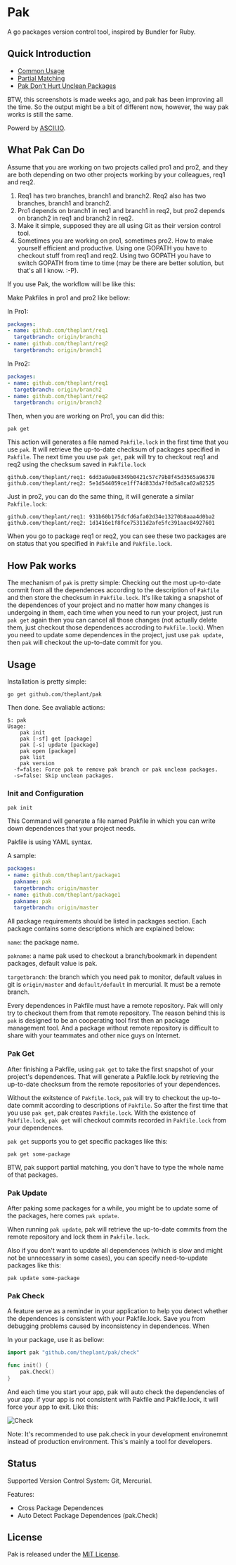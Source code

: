 # Pak

A go packages version control tool, inspired by Bundler for Ruby.

## Quick Introduction

* [Common Usage](http://ascii.io/a/5454)
* [Partial Matching](http://ascii.io/a/5455)
* [Pak Don't Hurt Unclean Packages](http://ascii.io/a/5456)

BTW, this screenshots is made weeks ago, and pak has been improving all the time. So the output might be a bit of different now, however, the way pak works is still the same.

Powerd by [ASCII.IO](http://ascii.io/).

## What Pak Can Do

Assume that you are working on two projects called pro1 and pro2, and they are both depending on two other projects working by your colleagues, req1 and req2.

1. Req1 has two branches, branch1 and branch2. Req2 also has two branches, branch1 and branch2.
2. Pro1 depends on branch1 in req1 and branch1 in req2, but pro2 depends on branch2 in req1 and branch2 in req2.
3. Make it simple, supposed they are all using Git as their version control tool.
4. Sometimes you are working on pro1, sometimes pro2. How to make yourself efficient and productive. Using one GOPATH you have to checkout stuff from req1 and req2. Using two GOPATH you have to switch GOPATH from time to time (may be there are better solution, but that's all I know. :-P).

If you use Pak, the workflow will be like this:

Make Pakfiles in pro1 and pro2 like bellow:

In Pro1:

```yaml
packages:
- name: github.com/theplant/req1
  targetbranch: origin/branch1
- name: github.com/theplant/req2
  targetbranch: origin/branch1
```
In Pro2:

```yaml
packages:
- name: github.com/theplant/req1
  targetbranch: origin/branch2
- name: github.com/theplant/req2
  targetbranch: origin/branch2
```

Then, when you are working on Pro1, you can did this:

```
pak get
```

This action will generates a file named `Pakfile.lock` in the first time that you use `pak`. It will retrieve the up-to-date checksum of packages specified in `Pakfile`. The next time you use `pak get`, pak will try to checkout req1 and req2 using the checksum saved in `Pakfile.lock`

```
github.com/theplant/req1: 6dd3a9a0e8349b0421c57c79b8f45d3565a96378
github.com/theplant/req2: 5e1d544059ce1ff74d833da7f0d5a8ca02a82525
```

Just in pro2, you can do the same thing, it will generate a similar `Pakfile.lock`:

```
github.com/theplant/req1: 931b60b175dcfd6afa02d34e13270b8aaa4d0ba2
github.com/theplant/req2: 1d1416e1f8fce75311d2afe5fc391aac84927601
```

When you go to package req1 or req2, you can see these two packages are on status that you specified in `Pakfile` and `Pakfile.lock`.

## How Pak works

The mechanism of `pak` is pretty simple: Checking out the most up-to-date commit from all the dependences according to the description of `Pakfile` and then store the checksum in `Pakfile.lock`. It's like taking a snapshot of the dependences of your project and no matter how many changes is undergoing in them, each time when you need to run your project, just run `pak get` again then you can cancel all those changes (not actually delete them, just checkout those dependences accroding to `Pakfile.lock`). When you need to update some dependences in the project, just use `pak update`, then `pak` will checkout the up-to-date commit for you.

## Usage

Installation is pretty simple:

```
go get github.com/theplant/pak
```

Then done. See avaliable actions:

```
$: pak
Usage:
    pak init
    pak [-sf] get [package]
    pak [-s] update [package]
    pak open [package]
    pak list
    pak version
  -f=false: Force pak to remove pak branch or pak unclean packages.
  -s=false: Skip unclean packages.
```

### Init and Configuration

```
pak init
```

This Command will generate a file named Pakfile in which you can write down dependences that your project needs.

Pakfile is using YAML syntax.

A sample:

```yaml
packages:
- name: github.com/theplant/package1
  pakname: pak
  targetbranch: origin/master
- name: github.com/theplant/package1
  pakname: pak
  targetbranch: origin/master
```

All package requirements should be listed in packages section. Each package contains some descriptions which are explained below:

`name`: the package name.

`pakname`: a name pak used to checkout a branch/bookmark in dependent packages, default value is pak.

`targetbranch`: the branch which you need pak to monitor, default values in git is `origin/master` and `default/default` in mercurial. It must be a remote branch.

Every dependences in Pakfile must have a remote repository. Pak will only try to checkout them from that remote repository. The reason behind this is `pak` is designed to be an cooperating tool first then an package management tool. And a package without remote repository is difficult to share with your teammates and other nice guys on Internet.

### Pak Get

After finishing a Pakfile, using `pak get` to take the first snapshot of your project's dependences. That will generate a Pakfile.lock by retrieving the up-to-date checksum from the remote repositories of your dependences.

Without the exitstence of `Pakfile.lock`, `pak` will try to checkout the up-to-date commit according to descriptions of `Pakfile`. So after the first time that you use `pak get`, pak creates `Pakfile.lock`. With the existence of `Pakfile.lock`, `pak get` will checkout commits recorded in `Pakfile.lock` from your dependences.

`pak get` supports you to get specific packages like this:

```
pak get some-package
```

BTW, pak support partial matching, you don't have to type the whole name of that packages.

### Pak Update

After paking some packages for a while, you might be to update some of the packages, here comes `pak update`.

When running `pak update`, pak will retrieve the up-to-date commits from the remote repository and lock them in `Pakfile.lock`.

Also if you don't want to update all dependences (which is slow and might not be unnecessary in some cases), you can specify need-to-update packages like this:

```
pak update some-package
```

### Pak Check

A feature serve as a reminder in your application to help you detect whether the dependences is consistent with your Pakfile.lock. Save you from debugging problems caused by inconsistency in dependences. When

In your package, use it as bellow:

```go
import pak "github.com/theplant/pak/check"

func init() {
    pak.Check()
}
```

And each time you start your app, pak will auto check the dependencies of your app. if your app is not consistent with Pakfile and Pakfile.lock, it will force your app to exit. Like this:

![Check](https://raw.github.com/theplant/pak/master/imgs/check.png)

Note: It's recommended to use pak.check in your development environemnt instead of production environment. This's mainly a tool for developers.

## Status

Supported Version Control System: Git, Mercurial.

Features:

* Cross Package Dependences
* Auto Detect Package Dependences (pak.Check)

## License

Pak is released under the [MIT License](http://www.opensource.org/licenses/MIT).
